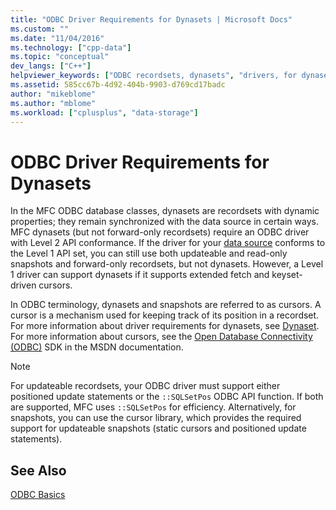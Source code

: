 ```yaml
---
title: "ODBC Driver Requirements for Dynasets | Microsoft Docs"
ms.custom: ""
ms.date: "11/04/2016"
ms.technology: ["cpp-data"]
ms.topic: "conceptual"
dev_langs: ["C++"]
helpviewer_keywords: ["ODBC recordsets, dynasets", "drivers, for dynasets", "drivers, ODBC", "recordsets, dynasets", "dynasets", "ODBC drivers, dynasets"]
ms.assetid: 585cc67b-4d92-404b-9903-d769cd17badc
author: "mikeblome"
ms.author: "mblome"
ms.workload: ["cplusplus", "data-storage"]
---
```

# ODBC Driver Requirements for Dynasets

In the MFC ODBC database classes, dynasets are recordsets with dynamic properties; they remain synchronized with the data source in certain ways. MFC dynasets (but not forward-only recordsets) require an ODBC driver with Level 2 API conformance. If the driver for your [data source](../../data/odbc/data-source-odbc.md) conforms to the Level 1 API set, you can still use both updateable and read-only snapshots and forward-only recordsets, but not dynasets. However, a Level 1 driver can support dynasets if it supports extended fetch and keyset-driven cursors.  

In ODBC terminology, dynasets and snapshots are referred to as cursors. A cursor is a mechanism used for keeping track of its position in a recordset. For more information about driver requirements for dynasets, see [Dynaset](../../data/odbc/dynaset.md). For more information about cursors, see the [Open Database Connectivity (ODBC)](/previous-versions/windows/desktop/ms710252) SDK in the MSDN documentation.  

> [!NOTE]
>  For updateable recordsets, your ODBC driver must support either positioned update statements or the `::SQLSetPos` ODBC API function. If both are supported, MFC uses `::SQLSetPos` for efficiency. Alternatively, for snapshots, you can use the cursor library, which provides the required support for updateable snapshots (static cursors and positioned update statements).  

## See Also  

[ODBC Basics](../../data/odbc/odbc-basics.md)